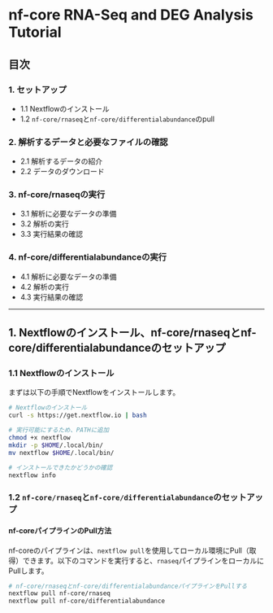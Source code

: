 # nf-core RNA-Seq and DEG Analysis Tutorial

## 目次

### 1. セットアップ
- 1.1 Nextflowのインストール
- 1.2 `nf-core/rnaseq`と`nf-core/differentialabundance`のpull

### 2. 解析するデータと必要なファイルの確認
- 2.1 解析するデータの紹介
- 2.2 データのダウンロード

### 3. nf-core/rnaseqの実行
- 3.1 解析に必要なデータの準備
- 3.2 解析の実行
- 3.3 実行結果の確認

### 4. nf-core/differentialabundanceの実行
- 4.1 解析に必要なデータの準備
- 4.2 解析の実行
- 4.3 実行結果の確認

---
## 1. Nextflowのインストール、nf-core/rnaseqとnf-core/differentialabundanceのセットアップ
### 1.1 Nextflowのインストール

まずは以下の手順でNextflowをインストールします。

```bash
# Nextflowのインストール
curl -s https://get.nextflow.io | bash

# 実行可能にするため、PATHに追加
chmod +x nextflow
mkdir -p $HOME/.local/bin/
mv nextflow $HOME/.local/bin/

# インストールできたかどうかの確認
nextflow info
```

### 1.2 `nf-core/rnaseq`と`nf-core/differentialabundance`のセットアップ
#### nf-coreパイプラインのPull方法

nf-coreのパイプラインは、```nextflow pull```を使用してローカル環境にPull（取得）できます。以下のコマンドを実行すると、`rnaseq`パイプラインをローカルにPullします。

```bash
# nf-core/rnaseqとnf-core/differentialabundanceパイプラインをPullする
nextflow pull nf-core/rnaseq
nextflow pull nf-core/differentialabundance
```
